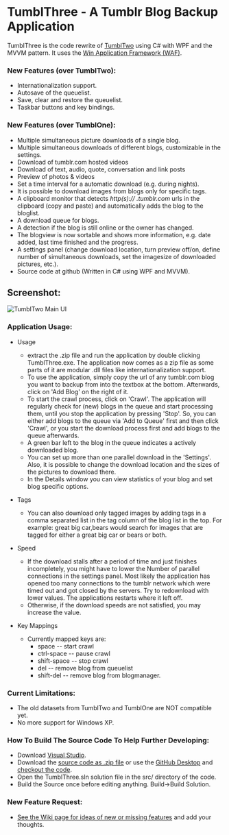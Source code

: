 # TumblThree - A Tumblr Blog Backup Application

TumblThree is the code rewrite of [TumblTwo](https://github.com/johanneszab/TumblTwo) using C# with WPF and the MVVM pattern. It uses the [Win Application Framework (WAF)](https://github.com/jbe2277/waf).

### New Features (over TumblTwo):
* Internationalization support.
* Autosave of the queuelist.
* Save, clear and restore the queuelist.
* Taskbar buttons and key bindings.

### New Features (over TumblOne):
* Multiple simultaneous picture downloads of a single blog.
* Multiple simultaneous downloads of different blogs, customizable in the settings.
* Download of tumblr.com hosted videos
* Download of text, audio, quote, conversation and link posts
* Preview of photos & videos
* Set a time interval for a automatic download (e.g. during nights).
* It is possible to download images from blogs only for specific tags.
* A clipboard monitor that detects *http(s):// .tumblr.com* urls in the clipboard (copy and paste) and automatically adds the blog to the bloglist.
* A download queue for blogs.
* A detection if the blog is still online or the owner has changed.
* The blogview is now sortable and shows more information, e.g. date added, last time finished and the progress.
* A settings panel (change download location, turn preview off/on, define number of simultaneous downloads, set the imagesize of downloaded pictures, etc.).
* Source code at github (Written in C# using WPF and MVVM).

## Screenshot:
![TumblTwo Main UI](http://www.jzab.de/sites/default/files/images/tumblthree.png?raw=true "TumblThree Main UI")

### Application Usage: ###

* Usage
  * extract the .zip file and run the application by double clicking TumblThree.exe. The application now comes as a zip file as some parts of it are modular .dll files like internationalization support.
  * To use the application, simply copy the url of any tumblr.com blog you want to backup from into the textbox at the bottom. Afterwards, click on 'Add Blog' on the right of it.
  * To start the crawl process, click on 'Crawl'. The application will regularly check for (new) blogs in the queue and start processing them, until you stop the application by pressing 'Stop'. So, you can either add blogs to the queue via 'Add to Queue' first and then click 'Crawl', or you start the download process first and add blogs to the queue afterwards.
  * A green bar left to the blog in the queue indicates a actively downloaded blog.
  * You can set up more than one parallel download in the 'Settings'. Also, it is possible to change the download location and the sizes of the pictures to download there.
  * In the Details window you can view statistics of your blog and set blog specific options.
  
* Tags

  * You can also download only tagged images by adding tags in a comma separated list in the tag column of the blog list in the top. For example: great big car,bears would search for images that are tagged for either a great big car or bears or both.

* Speed

  * If the download stalls after a period of time and just finishes incompletely, you might have to lower the Number of parallel connections in the settings panel. Most likely the application has opened too many connections to the tumblr network which were timed out and got closed by the servers. Try to redownload with lower values. The applications restarts where it left off.
  * Otherwise, if the download speeds are not satisfied, you may increase the value.

* Key Mappings

  * Currently mapped keys are: 
    * space -- start crawl
    * ctrl-space -- pause crawl
    * shift-space -- stop crawl
    * del -- remove blog from queuelist
    * shift-del -- remove blog from blogmanager.

### Current Limitations: ###

* The old datasets from TumblTwo and TumblOne are NOT compatible yet.
* No more support for Windows XP.
 
### How To Build The Source Code To Help Further Developing: ###

* Download [Visual Studio](https://www.visualstudio.com/vs/community/).
* Download the [source code as .zip file](https://github.com/johanneszab/TumblThree/archive/master.zip) or use the [GitHub Desktop](https://desktop.github.com/) and [checkout the code](https://github.com/johanneszab/TumblThree.git).
* Open the TumblThree.sln solution file in the src/ directory of the code.
* Build the Source once before editing anything. Build->Build Solution.
 
### New Feature Request: ###

* [See the Wiki page for ideas of new or missing features](https://github.com/johanneszab/TumblThree/wiki/New-Feature-Requests-and-Possible-Enhancements) and add your thoughts.
